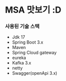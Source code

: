# MSA 맛보기 :D

### 사용된 기술 스택
- Jdk 17
- Spring Boot 3.x
- Maven
- Spring Cloud gateway
- eureka
- Kafka 3.x
- netty
- Swagger(openApi 3.x)

